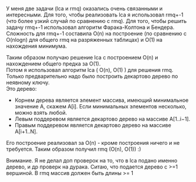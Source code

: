 У меня две задачи (lca и rmq) оказались очень связанными и интересными. Для того, чтобы реализовать lca я использовал rmq+-1 (что более узкий случай по сравнению с rmq). Для того, чтобы решить задачу rmq+-1 использовал алгоритм Фарака-Колтона и Бендера. Сложность для rmq+-1 составила O(n) на построение (по сравнению с O(nlogn) для общего rmq на разряженных таблицах) и O(1) на нахождения минимума.  

Таким образом получаю решение lca с построением O(n) и нахождением общего предка за O(1).  
Потом я использовал алгоритм lca ( O(n), O(1) ) для решения rmq. Только предварительно надо было построить декартово дерево по неявному ключу.  
Это дерево:
* Корнем дерева является элемент массива, имеющий минимальное значение A, скажем A[i]. Если минимальных элементов несколько, можно взять любой. 
* Левым поддеревом является декартово дерево на массиве A[1..i−1]. 
* Правым поддеревом является декартово дерево на массиве A[i+1..N]. 

Его построение реализовал за O(n) - кроме построения ничего и не требуется. Таким образом получил rmq (O(n), O(1)) :)

Внимание. Я не делал доп проверок на то, что в lca подано именно дерево, и др проверк на дурака. Ситаю, что подается дерево с >=1 вершиной. В rmq массив должен быть длины >= 1
